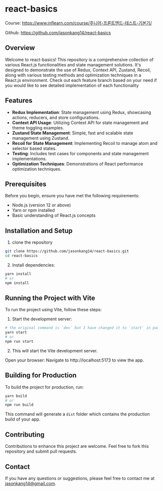 # react-basics

Course: https://www.inflearn.com/course/주니어-프론트엔드-테스트-기본기/

Github: https://github.com/jasonkang14/react-basics

## Overview

Welcome to react-basics! This repository is a comprehensive collection of various React.js functionalities and state management solutions. It's designed to demonstrate the use of Redux, Context API, Zustand, Recoil, along with various testing methods and optimization techniques in a React.js environment. Check out each feature branch based on your need if you would like to see detailed implementation of each functionality

## Features

- **Redux Implementation**: State management using Redux, showcasing actions, reducers, and store configurations.
- **Context API Usage**: Utilizing Context API for state management and theme toggling examples.
- **Zustand State Management**: Simple, fast and scalable state management using Zustand.
- **Recoil for State Management**: Implementing Recoil to manage atom and selector based states.
- **Testing**: Includes test cases for components and state management implementations.
- **Optimization Techniques**: Demonstrations of React performance optimization techniques.

## Prerequisites

Before you begin, ensure you have met the following requirements:

- Node.js (version 12 or above)
- Yarn or npm installed
- Basic understanding of React.js concepts

## Installation and Setup

1. clone the repository

```bash
git clone https://github.com/jasonkang14/react-basics.git
cd react-basics
```

2. Install dependencies:

```bash
yarn install
# or
npm install
```

## Running the Project with Vite

To run the project using Vite, follow these steps:

1. Start the development server:

```bash
# the original command is `dev` but I have changed it to `start` in package.json to integrate some tools easier
yarn start
# or
npm run start
```

2. This will start the Vite development server.

Open your browser:
Navigate to http://localhost:5173 to view the app.

## Building for Production

To build the project for production, run:

```bash
yarn build
# or
npm run build
```

This command will generate a `dist` folder which contains the production build of your app.

## Contributing

Contributions to enhance this project are welcome. Feel free to fork this repository and submit pull requests.

## Contact

If you have any questions or suggestions, please feel free to contact me at jasonkang14@gmail.com.
